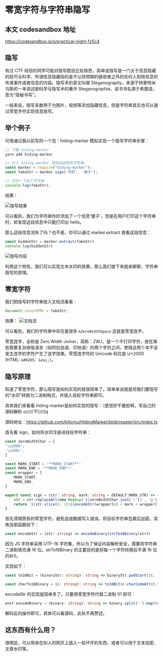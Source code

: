# 零宽字符与字符串隐写

## 本文 codesandbox 地址

https://codesandbox.io/s/practical-night-fz5c4

## 隐写

有过 CTF 经验的同学可能对隐写题目比较熟悉，简单说隐写是一门关于信息隐藏的技巧与科学，所谓信息隐藏指的是不让除预期的接收者之外的任何人知晓信息的传递事件或者信息的内容。隐写术的英文叫做 Steganography，来源于特里特米乌斯的一本讲述密码学与隐写术的著作 Steganographia，该书书名源于希腊语，意为“隐秘书写”。

一般来说，隐写多数用于为图片，视频等添加隐藏信息，但是字符串其实也可以通过零宽字符实现信息隐写。

## 举个例子

可用通过我以前写的一个包：hiding-marker 模拟实现一个隐写字符串步骤：

```js
// 下载 hiding-marker
yarn add hiding-marker

// 引入 hiding-marker 添加创造隐写字符串。
const marker = require("hiding-marker");
const fakeStr = marker.sign('你好', '傻子');

// 打印一下这个字符串
console.log(fakeStr);
```

结果：

![隐写结果](https://s4.ax1x.com/2021/12/26/T0PPw6.png)

可以看到，我们为字符串你好添加了一个信息‘傻子’，但是在用户打印这个字符串时，却发现这段信息中只能打印出 hello。

那么这段信息消失了吗？也不是，你可以通过 marker.extract 查看这段信息：

```js
const hiddenStr = marker.extract(fakeStr)
console.log(hiddenStr)
```

![隐写内容](https://s4.ax1x.com/2021/12/26/T0PvAf.png)

利用这个特性，我们可以实现文本水印的效果。那么我们接下来就来聊聊，字符串隐写的原理。

## 零宽字符

我们把隐写的字符串放入文档流看看：

```js
document.innerHTML = fakeStr;
```

效果：
![文档流](https://s4.ax1x.com/2021/12/26/T0iL24.png)

可以看到，我们的字符串中存在着很多 `&ZeroWidthSpace` 这就是零宽连字。

零宽连字，全称是 Zero Width Joiner，简称：ZWJ，是一个不打印字符，放在某些需要复杂排版语言（如阿拉伯语、印地语）的两个字符之间，使得这两个本不会发生连字的字符产生了连字效果。零宽连字符的 Unicode 码位是 U+200D (HTML: `&#8205; &zwj;`）。

## 隐写原理

知道了零宽字符，那么隐写是如何实现的就很简单了。简单来说就是将我们要隐写的“水印”转换为二进制格式，并插入目标字符串即可。

具体我们来看看 hiding-marker是如何实现的隐写：（感觉好不要脸啊，写自己的源码解析 o(*////▽////*)q

源码地址：https://github.com/kilicmu/HidingMarker/blob/master/src/index.ts

首先看 sign，如何将水印注册进目标字符串：

```ts
const zeroWidthChar = [
'\u200b',
'\u200c',
]

const MARK_START = '**MARK_START**'
const MARK_END = '**MARK_END**'
const wrapper = [
    MARK_START,
    MARK_END,
]

export const sign = (str: string, mark: string = DEFAULT_MARK_STR) => {
    str = str.replaceAll(new RegExp(`${zeroWidthChar.join('|')}`, 'g'), () => '')
    return `${str.slice(0, 1)}${encodeStr(wrapper[0] + mark + wrapper[1])}${str.slice(1)}`
}
```

首先清理原有的零宽字符，避免造成数据写入错误，将目标字符串包裹后加密。具体加密函数如下：

```ts
const encodeStr = (str: string) => encodeBinary(strTo16Binary(str))
```

因为 JS 字符串采用 UTF-16 字符集，所以为了保证内容解析安全，需要将字符串二进制填充满 16 位。strTo16Binary 的主要目的是将每一个字符转换后不满 16 位的补0。

实现如下：

```ts
const to16Bit = (binaryStr: string): string => binaryStr.padStart(16, '0')

const charTo16Binary = (c: string): string => to16Bit(c.charCodeAt(0).toString(2))
```

encodeStr 的实现就简单多了，只要用零宽字符代替二进制 01 即可：

```ts
onst encodeBinary = (binary: string): string => binary.split('').map((c) => zeroWidthChar[Number(c)]).join('')
```

解码反向操作即可，具体可以看源码，此处不再赘述。

## 这东西有什么用？

很明显，可以用来在别人的网页上插入一些坏坏的东西，或者可以用于文本加密、文章水印等。
